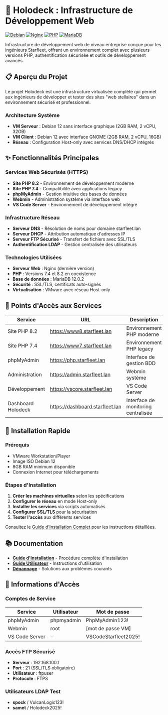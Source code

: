 # 🚀 Holodeck : Infrastructure de Développement Web

[![Debian](https://img.shields.io/badge/OS-Debian%2012-red.svg)](https://www.debian.org/)
[![Nginx](https://img.shields.io/badge/Serveur-Nginx-green.svg)](https://nginx.org/)
[![PHP](https://img.shields.io/badge/PHP-7.4%20%7C%208.2-blue.svg)](https://php.net/)
[![MariaDB](https://img.shields.io/badge/Base%20de%20donn%C3%A9es-MariaDB-orange.svg)](https://mariadb.org/)

Infrastructure de développement web de niveau entreprise conçue pour les ingénieurs Starfleet, offrant un environnement complet avec plusieurs versions PHP, authentification sécurisée et outils de développement avancés.

## 📋 Aperçu du Projet

Le projet Holodeck est une infrastructure virtualisée complète qui permet aux ingénieurs de développer et tester des sites "web stellaires" dans un environnement sécurisé et professionnel.

### Architecture Système
- **VM Serveur** : Debian 12 sans interface graphique (2GB RAM, 2 vCPU, 32GB)
- **VM Client** : Debian 12 avec interface GNOME (2GB RAM, 2 vCPU, 16GB)
- **Réseau** : Configuration Host-only avec services DNS/DHCP intégrés

## ✨ Fonctionnalités Principales

### Services Web Sécurisés (HTTPS)
- **Site PHP 8.2** - Environnement de développement moderne
- **Site PHP 7.4** - Compatibilité avec applications legacy
- **phpMyAdmin** - Gestion intuitive des bases de données
- **Webmin** - Administration système via interface web
- **VS Code Server** - Environnement de développement intégré

### Infrastructure Réseau
- **Serveur DNS** - Résolution de noms pour domaine starfleet.lan
- **Serveur DHCP** - Attribution automatique d'adresses IP
- **Serveur FTP Sécurisé** - Transfert de fichiers avec SSL/TLS
- **Authentification LDAP** - Gestion centralisée des utilisateurs

### Technologies Utilisées
- **Serveur Web** : Nginx (dernière version)
- **PHP** : Versions 7.4 et 8.2 en coexistence
- **Base de données** : MariaDB 12.0.2
- **Sécurité** : SSL/TLS, certificats auto-signés
- **Virtualisation** : VMware avec réseau Host-only

## 🔗 Points d'Accès aux Services

| Service | URL | Description |
|---------|-----|-------------|
| Site PHP 8.2 | https://www8.starfleet.lan | Environnement PHP moderne |
| Site PHP 7.4 | https://www7.starfleet.lan | Environnement PHP legacy |
| phpMyAdmin | https://php.starfleet.lan | Interface de gestion BDD |
| Administration | https://admin.starfleet.lan | Webmin système |
| Développement | https://vscore.starfleet.lan | VS Code Server |
| Dashboard Holodeck | https://dashboard.starfleet.lan | Interface de monitoring centralisée |


## 🚀 Installation Rapide

### Prérequis
- VMware Workstation/Player
- Image ISO Debian 12
- 8GB RAM minimum disponible
- Connexion Internet pour téléchargements

### Étapes d'Installation
1. **Créer les machines virtuelles** selon les spécifications
2. **Configurer le réseau** en mode Host-only
3. **Installer les services** via scripts automatisés
4. **Configurer SSL/TLS** pour la sécurisation
5. **Tester l'accès** aux différents services

Consultez le [Guide d'Installation Complet](docs/guide-installation.md) pour les instructions détaillées.

## 📚 Documentation

- **[Guide d'Installation](docs/guide-installation.md)** - Procédure complète d'installation
- **[Guide Utilisateur](docs/guide-utilisateur.md)** - Instructions d'utilisation
- **[Dépannage](docs/depannage.md)** - Solutions aux problèmes courants

## 🔐 Informations d'Accès

### Comptes de Service
| Service | Utilisateur | Mot de passe |
|---------|-------------|--------------|
| phpMyAdmin | phpmyadmin | PhpMyAdmin123! |
| Webmin | root | [mot de passe VM] |
| VS Code Server | - | VSCodeStarfleet2025! |

### Accès FTP Sécurisé
- **Serveur** : 192.168.100.1
- **Port** : 21 (SSL/TLS obligatoire)
- **Utilisateur** : ftpuser
- **Protocole** : FTPS

### Utilisateurs LDAP Test
- **spock** / VulcanLogic123!
- **samet** / Holodeck2025!

```bash

